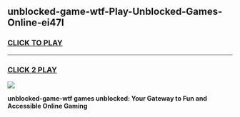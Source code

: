 
## unblocked-game-wtf-Play-Unblocked-Games-Online-ei47l
<h3>
<a href="https://premium76.site?title=unblocked-game-wtf&ref=24A">CLICK TO PLAY</a></h3>
<hr>

<h3>
<a href="https://premium76.site?title=unblocked-game-wtf&ref=24A">CLICK 2 PLAY</a>
  
</h3>

<a href="https://premium76.site?title=unblocked-game-wtf&ref=24A"><img src="https://clearcache.store/games.png"></a>


**unblocked-game-wtf games unblocked: Your Gateway to Fun and Accessible Online Gaming**
